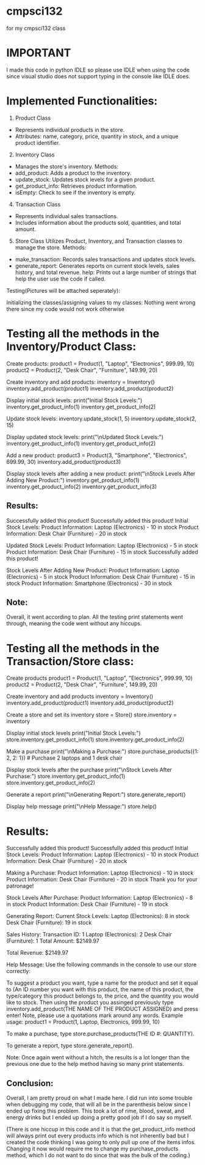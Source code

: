 # cmpsci132
for my cmpsci132 class

# IMPORTANT
I made this code in python IDLE so please use IDLE when using the code since visual studio does not support typing in the console like IDLE does.
# Implemented Functionalities:
1. Product Class
* Represents individual products in the store.
* Attributes: name, category, price, quantity in stock, and a unique product identifier.
2. Inventory Class
* Manages the store's inventory.
Methods:
* add_product: Adds a product to the inventory.
* update_stock: Updates stock levels for a given product.
* get_product_info: Retrieves product information.
* isEmpty: Check to see if the inventory is empty.
4. Transaction Class
* Represents individual sales transactions.
* Includes information about the products sold, quantities, and total amount.
5. Store Class
Utilizes Product, Inventory, and Transaction classes to manage the store.
Methods:
* make_transaction: Records sales transactions and updates stock levels.
* generate_report: Generates reports on current stock levels, sales history, and total revenue.
 help: Prints out a large number of strings that help the user use the code if called.

Testing(Pictures will be attached seperately):

Initializing the classes/assigning values to my classes: Nothing went wrong there since my code would not work otherwise

# Testing all the methods in the Inventory/Product Class:

Create products:
product1 = Product(1, "Laptop", "Electronics", 999.99, 10)
product2 = Product(2, "Desk Chair", "Furniture", 149.99, 20)

Create inventory and add products:
inventory = Inventory()
inventory.add_product(product1)
inventory.add_product(product2)

Display initial stock levels:
print("Initial Stock Levels:")
inventory.get_product_info(1)
inventory.get_product_info(2)

Update stock levels:
inventory.update_stock(1, 5)
inventory.update_stock(2, 15)

Display updated stock levels:
print("\nUpdated Stock Levels:")
inventory.get_product_info(1)
inventory.get_product_info(2)

Add a new product:
product3 = Product(3, "Smartphone", "Electronics", 699.99, 30)
inventory.add_product(product3)

Display stock levels after adding a new product:
print("\nStock Levels After Adding New Product:")
inventory.get_product_info(1)
inventory.get_product_info(2)
inventory.get_product_info(3)

## Results:
Successfully added this product!
Successfully added this product!
Initial Stock Levels:
Product Information: Laptop (Electronics) - 10 in stock
Product Information: Desk Chair (Furniture) - 20 in stock

Updated Stock Levels:
Product Information: Laptop (Electronics) - 5 in stock
Product Information: Desk Chair (Furniture) - 15 in stock
Successfully added this product!

Stock Levels After Adding New Product:
Product Information: Laptop (Electronics) - 5 in stock
Product Information: Desk Chair (Furniture) - 15 in stock
Product Information: Smartphone (Electronics) - 30 in stock

## Note: 
Overall, it went according to plan. All the testing print statements went through, meaning the code went without any hiccups.

# Testing all the methods in the Transaction/Store class:
    
Create products
product1 = Product(1, "Laptop", "Electronics", 999.99, 10)
product2 = Product(2, "Desk Chair", "Furniture", 149.99, 20)

Create inventory and add products
inventory = Inventory()
inventory.add_product(product1)
inventory.add_product(product2)

Create a store and set its inventory
store = Store()
store.inventory = inventory

Display initial stock levels
print("Initial Stock Levels:")
store.inventory.get_product_info(1)
store.inventory.get_product_info(2)

Make a purchase
print("\nMaking a Purchase:")
store.purchase_products({1: 2, 2: 1})  # Purchase 2 laptops and 1 desk chair

Display stock levels after the purchase
print("\nStock Levels After Purchase:")
store.inventory.get_product_info(1)
store.inventory.get_product_info(2)

Generate a report
print("\nGenerating Report:")
store.generate_report()

Display help message
print("\nHelp Message:")
store.help()

# Results:
Successfully added this product!
Successfully added this product!
Initial Stock Levels:
Product Information: Laptop (Electronics) - 10 in stock
Product Information: Desk Chair (Furniture) - 20 in stock

Making a Purchase:
Product Information: Laptop (Electronics) - 10 in stock
Product Information: Desk Chair (Furniture) - 20 in stock
Thank you for your patronage!

Stock Levels After Purchase:
Product Information: Laptop (Electronics) - 8 in stock
Product Information: Desk Chair (Furniture) - 19 in stock

Generating Report:
Current Stock Levels:
Laptop (Electronics): 8 in stock
Desk Chair (Furniture): 19 in stock

Sales History:
Transaction ID: 1
  Laptop (Electronics): 2
  Desk Chair (Furniture): 1
  Total Amount: $2149.97

Total Revenue: $2149.97

Help Message:
Use the following commands in the console to use our store correctly:

To suggest a product you want, type a name for the product and set it equal
to (An ID number you want with this product, the name of this product, the
type/category this product belongs to, the price, and the quantity you would like to stock.
Then using the product you assinged previously type inventory.add_product(THE NAME OF THE PRODUCT ASSIGNED) and press enter!
Note, please use a quotations mark around any words.
Example usage: product1 = Product(1, Laptop, Electronics, 999.99, 10)

To make a purchase, type store.purchase_products(THE ID #: QUANTITY).

To generate a report, type store.generate_report().

Note: Once again went without a hitch, the results is a lot longer than the previous one due to the help method having so many print statements.

## Conclusion:
Overall, I am pretty proud on what I made here. I did run into some trouble when debugging my code, that will all be in the parenthesis below since I ended up fixing this problem. This took a lot of rime, blood, sweat, and energy drinks but I ended up doing a pretty good job if I do say so myself.

(There is one hiccup in this code and it is that the get_product_info method will always print out every products info which is not inherently bad but I created the code thinking I was going to only pull up one of the items infos. Changing it now would require me to change my purchase_products method, which I do not want to do since that was the bulk of the coding.)
